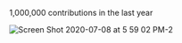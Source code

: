 1,000,000 contributions in the last year

![Screen Shot 2020-07-08 at 5 59 02 PM-2](https://user-images.githubusercontent.com/692538/86985461-2b817f80-c146-11ea-8b2d-601fb14bb98e.png)

